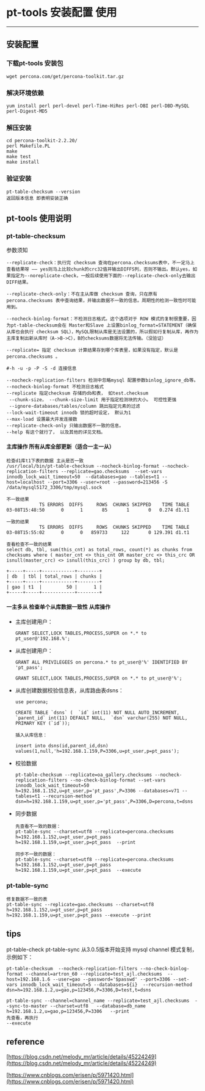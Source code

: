 # pt-tools 安装配置 使用
---
## 安装配置
### 下载pt-tools 安装包

```
wget percona.com/get/percona-toolkit.tar.gz

```
### 解决环境依赖

```
yum install perl perl-devel perl-Time-HiRes perl-DBI perl-DBD-MySQL perl-Digest-MD5

```
### 解压安装

```
cd percona-toolkit-2.2.20/
perl Makefile.PL
make
make test
make install

```
### 验证安装

```
pt-table-checksum --version
返回版本信息 即表明安装正确

```
## pt-tools 使用说明

### pt-table-checksum

参数须知

```
--replicate-check：执行完 checksum 查询在percona.checksums表中，不一定马上查看结果呀 —— yes则马上比较chunk的crc32值并输出DIFFS列，否则不输出。默认yes，如果指定为--noreplicate-check，一般后续使用下面的--replicate-check-only去输出DIFF结果。

--replicate-check-only：不在主从库做 checksum 查询，只在原有 percona.checksums 表中查询结果，并输出数据不一致的信息。周期性的检测一致性时可能用到。

--nocheck-binlog-format：不检测日志格式。这个选项对于 ROW 模式的复制很重要，因为pt-table-checksum会在 Master和Slave 上设置binlog_format=STATEMENT（确保从库也会执行 checksum SQL），MySQL限制从库是无法设置的，所以假如行复制从库，再作为主库复制出新从库时（A->B->C），B的checksums数据将无法传输。（没验证）

--replicate= 指定 checksum 计算结果存到哪个库表里，如果没有指定，默认是 percona.checksums 。

#-h -u -p -P -S -d 连接信息

--nocheck-replication-filters 检测中忽略mysql 配置参数binlog_ignore_db等。
--nocheck-binlog-format 不检测日志格式
--replicate 指定checksum 存储的db和表， 如test.checksum
 --chunk-size， --chunk-size-limit 用于指定检测块的大小。 可控性更强
 --ignore-databases/tables/column 跳出指定元素的过滤
--lock-wait-timeout innodb 锁的超时设定， 默认为1
--max-load 设置最大并发连接数
--replicate-check-only 只输出数据不一致的信息。
--help 有这个就行了， 以及其他的详见文档。

```


#### 主库操作 所有从库全部更新（适合一主一从）

```
检查d1库t1下表的数据 主从是否一致
/usr/local/bin/pt-table-checksum --nocheck-binlog-format --nocheck-replication-filters --replicate=gao.checksums  --set-vars innodb_lock_wait_timeout=50  --databases=gao --tables=t1 --host=localhost --port=3306 --user=root --password=213456 -S /data/mysql5172_3306/tmp/mysql.sock

不一致结果
            TS ERRORS  DIFFS     ROWS  CHUNKS SKIPPED    TIME TABLE
03-08T15:48:50      0      1       85       1       0   0.274 d1.t1

一致的结果
            TS ERRORS  DIFFS     ROWS  CHUNKS SKIPPED    TIME TABLE
03-08T15:55:02      0      0   859733     122       0 129.391 d1.t1

查看检查不一致的结果
select db, tbl, sum(this_cnt) as total_rows, count(*) as chunks from checksums where ( master_cnt <> this_cnt OR master_crc <> this_crc OR isnull(master_crc) <> isnull(this_crc) ) group by db, tbl; 

+-----+-----+------------+--------+
| db  | tbl | total_rows | chunks |
+-----+-----+------------+--------+
| gao | t1  |         50 |      1 |
+-----+-----+------------+--------+

```
#### 一主多从 检查单个从库数据一致性 从库操作

* 主库创建用户：

    ```
    GRANT SELECT,LOCK TABLES,PROCESS,SUPER on *.* to pt_user@'192.168.%';
    
    ```
    
* 从库创建用户：

    ```
    GRANT ALL PRIVILEGEES on percona.* to pt_user@'%' IDENTIFIED BY 'pt_pass';

    GRANT SELECT,LOCK TABLES,PROCESS,SUPER on *.* to pt_user@'%';

    ```

*  从库创建数据校验信息表，从库路由表dsns：

    ```
    use percona;

    CREATE TABLE `dsns` (  `id` int(11) NOT NULL AUTO_INCREMENT,  `parent_id` int(11) DEFAULT NULL,  `dsn` varchar(255) NOT NULL,  PRIMARY KEY (`id`));

    插入从库信息：

    insert into dsns(id,parent_id,dsn) values(1,null,'h=192.168.1.159,P=3306,u=pt_user,p=pt_pass');

    ```

* 校验数据

    ```
    pt-table-checksum --replicate=oa_gallery.checksums --nocheck-replication-filters --no-check-binlog-format --set-vars innodb_lock_wait_timeout=50 h=192.168.1.152,u=pt_user,p='pt_pass',P=3306 --databases=v71 --tables=t1 --recursion-method dsn=h=192.168.1.159,u=pt_user,p='pt_pass',P=3306,D=percona,t=dsns

    ```

* 同步数据

    ```
    先查看不一致的数据：
    pt-table-sync --charset=utf8 --replicate=percona.checksums h=192.168.1.152,u=pt_user,p=pt_pass h=192.168.1.159,u=pt_user,p=pt_pass  --print
    
    同步不一致的数据：
    pt-table-sync --charset=utf8 --replicate=percona.checksums h=192.168.1.152,u=pt_user,p=pt_pass h=192.168.1.159,u=pt_user,p=pt_pass  --execute

    ```


### pt-table-sync

```
修复数据不一致的表
pt-table-sync --replicate=gao.checksums --charset=utf8 h=192.168.1.152,u=pt_user,p=pt_pass  h=192.168.1.159,u=pt_user,p=pt_pass --execute --print

```   
    
## tips

pt-table-check pt-table-sync 从3.0.5版本开始支持 mysql channel 模式复制，示例如下：

```
pt-table-checksum  --nocheck-replication-filters --no-check-binlog-format --channel=artron_60 --replicate=test_ajl.checksums  --host=192.168.1.6 --user=gao --password='$passwd' --port=3306 --set-vars innodb_lock_wait_timeout=5 --databases=${i}  --recursion-method dsn=h=192.168.1.2,u=gao,p=123456,P=3306,D=test,t=dsns
```


```
pt-table-sync --channel=channel_name --replicate=test_ajl.checksums  --sync-to-master --charset=utf8   --database=db_name  h=192.168.1.2,u=gao,p=123456,P=3306   --print 
先查看，再执行
--execute 
```


## reference

[https://blog.csdn.net/melody_mr/article/details/45224249](https://blog.csdn.net/melody_mr/article/details/45224249)

[https://www.cnblogs.com/erisen/p/5971420.html](https://www.cnblogs.com/erisen/p/5971420.html)